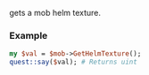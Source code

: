 gets a mob helm texture.
### Example

```perl
my $val = $mob->GetHelmTexture();
quest::say($val); # Returns uint
```